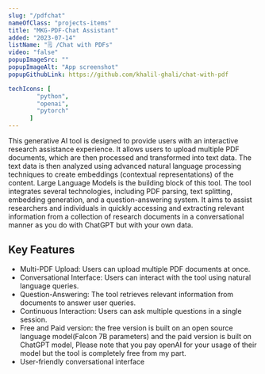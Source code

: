 ```yaml
---
slug: "/pdfchat"
nameOfClass: "projects-items"
title: "MKG-PDF-Chat Assistant"
added: "2023-07-14"
listName: "🗒️ /Chat with PDFs"
video: "false"
popupImageSrc: ""
popupImageAlt: "App screenshot"
popupGithubLink: https://github.com/khalil-ghali/chat-with-pdf

techIcons: [
        "python",
        "openai",
        "pytorch"
      ]
---
```


This generative AI tool is designed to provide users with an interactive research assistance experience. It allows users to upload multiple PDF documents, which are then processed and transformed into text data. The text data is then analyzed using advanced natural language processing techniques to create embeddings (contextual representations) of the content. Large Language Models is the building block of this tool. The tool integrates several technologies, including PDF parsing, text splitting, embedding generation, and a question-answering system. It aims to assist researchers and individuals in quickly accessing and extracting relevant information from a collection of research documents in a conversational manner as you do with ChatGPT but with your own data.

## Key Features

- Multi-PDF Upload: Users can upload multiple PDF documents at once.
- Conversational Interface: Users can interact with the tool using natural language queries.
- Question-Answering: The tool retrieves relevant information from documents to answer user queries.
- Continuous Interaction: Users can ask multiple questions in a single session.
- Free and Paid version: the free version is built on an open source language model(Falcon 7B parameters) and the paid version is built on ChatGPT model, Please note that you pay openAI for your usage of their model but the tool is completely free from my part.
- User-friendly conversational interface
